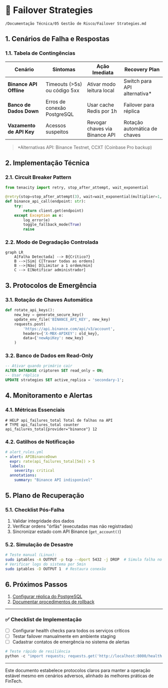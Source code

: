 # 🚨 Failover Strategies  
`/Documentação Técnica/05 Gestão de Risco/Failover Strategies.md`  

## 1. Cenários de Falha e Respostas  

### 1.1. Tabela de Contingências  
| Cenário                | Sintomas                     | Ação Imediata                  | Recovery Plan                |  
|------------------------|------------------------------|--------------------------------|------------------------------|  
| **Binance API Offline** | Timeouts (>5s) ou código 5xx | Ativar modo leitura local      | Switch para API alternativa* |  
| **Banco de Dados Down** | Erros de conexão PostgreSQL  | Usar cache Redis por 1h        | Failover para réplica        |  
| **Vazamento de API Key** | Acessos suspeitos            | Revogar chaves via Binance API | Rotação automática de chaves |  

> *Alternativas API: Binance Testnet, CCXT (Coinbase Pro backup)

## 2. Implementação Técnica  

### 2.1. Circuit Breaker Pattern  
```python
from tenacity import retry, stop_after_attempt, wait_exponential

@retry(stop=stop_after_attempt(3), wait=wait_exponential(multiplier=1, min=4, max=10))
def binance_api_call(endpoint: str):
    try:
        return client.get(endpoint)
    except Exception as e:
        log_error(e)
        toggle_fallback_mode(True)
        raise
```

### 2.2. Modo de Degradação Controlada  
```mermaid
graph LR
    A[Falha Detectada] --> B{Crítico?}
    B -->|Sim| C[Travar todas as ordens]
    B -->|Não| D[Limitar a 1 ordem/min]
    C --> E[Notificar administrador]
```

## 3. Protocolos de Emergência  

### 3.1. Rotação de Chaves Automática  
```python
def rotate_api_keys():
    new_key = generate_secure_key()
    update_env_file('BINANCE_API_KEY', new_key)
    requests.post(
        'https://api.binance.com/api/v3/account',
        headers={'X-MBX-APIKEY': old_key},
        data={'newApiKey': new_key}
    )
```

### 3.2. Banco de Dados em Read-Only  
```sql
-- Ativar quando primário cair
ALTER DATABASE criptoren SET read_only = ON;
-- Usar réplica
UPDATE strategies SET active_replica = 'secondary-1';
```

## 4. Monitoramento e Alertas  

### 4.1. Métricas Essenciais  
```prometheus
# HELP api_failures_total Total de falhas na API
# TYPE api_failures_total counter
api_failures_total{provider="binance"} 12
```

### 4.2. Gatilhos de Notificação  
```yaml
# alert_rules.yml
- alert: APIBinanceDown
  expr: rate(api_failures_total[5m]) > 5
  labels:
    severity: critical
  annotations:
    summary: "Binance API indisponível"
```

## 5. Plano de Recuperação  

### 5.1. Checklist Pós-Falha  
1. Validar integridade dos dados  
2. Verificar ordens "órfãs" (executadas mas não registradas)  
3. Sincronizar estado com API Binance (`get_account()`)  

### 5.2. Simulação de Desastre  
```bash
# Teste manual (Linux):
sudo iptables -A OUTPUT -p tcp --dport 5432 -j DROP  # Simula falha no PostgreSQL
# Verificar logs do sistema por 5min
sudo iptables -D OUTPUT 1  # Restaura conexão
```

## 6. Próximos Passos  
1. [Configurar réplica do PostgreSQL](../07%20Painel%20e%20Relatório/Evolucao_Temporal.md)  
2. [Documentar procedimentos de rollback](#)  

---

### ✅ Checklist de Implementação  
- [ ] Configurar health checks para todos os serviços críticos  
- [ ] Testar failover manualmente em ambiente staging  
- [ ] Cadastrar contatos de emergência no sistema de alertas  

```python
# Teste rápido de resiliência
python -c "import requests; requests.get('http://localhost:8000/health', timeout=3)"
``` 

--- 

Este documento estabelece protocolos claros para manter a operação estável mesmo em cenários adversos, alinhado às melhores práticas de FinTech.